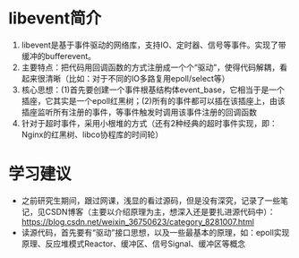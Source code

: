 # libevent简介
1. libevent是基于事件驱动的网络库，支持IO、定时器、信号等事件。实现了带缓冲的bufferevent。
2. 主要特点：把代码用回调函数的方式注册成一个个“驱动”，使得代码解耦，看起来很清晰（比如：对于不同的IO多路复用epoll/select等）
3. 核心思想：(1)首先要创建一个事件根基结构体event_base，它相当于是一个插座，它其实是一个epoll红黑树；(2)所有的事件都可以插在该插座上，由该插座监听所有注册的事件，等事件触发时调用该事件注册的回调函数
4. 针对于超时事件，采用小根堆的方式（还有2种经典的超时事件实现，即：Nginx的红黑树、libco协程库的时间轮）

# 学习建议
- 之前研究生期间，跟过网课，浅显的看过源码，但是没有深究，记录了一些笔记，见CSDN博客（主要以介绍原理为主，想深入还是要扎进源代码中）：https://blog.csdn.net/weixin_36750623/category_8281007.html
- 读源代码，首先要有“驱动”接口思想，以及一些最基本的原理，如：epoll实现原理、反应堆模式Reactor、缓冲区、信号Signal、缓冲区等概念


